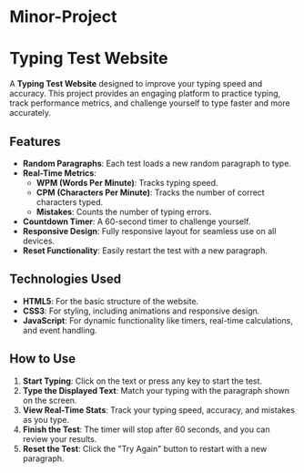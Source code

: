 # Minor-Project


# Typing Test Website

A **Typing Test Website** designed to improve your typing speed and accuracy. This project provides an engaging platform to practice typing, track performance metrics, and challenge yourself to type faster and more accurately.

## Features

- **Random Paragraphs**: Each test loads a new random paragraph to type.
- **Real-Time Metrics**:
  - **WPM (Words Per Minute)**: Tracks typing speed.
  - **CPM (Characters Per Minute)**: Tracks the number of correct characters typed.
  - **Mistakes**: Counts the number of typing errors.
- **Countdown Timer**: A 60-second timer to challenge yourself.
- **Responsive Design**: Fully responsive layout for seamless use on all devices.
- **Reset Functionality**: Easily restart the test with a new paragraph.

## Technologies Used

- **HTML5**: For the basic structure of the website.
- **CSS3**: For styling, including animations and responsive design.
- **JavaScript**: For dynamic functionality like timers, real-time calculations, and event handling.

## How to Use

1. **Start Typing**: Click on the text or press any key to start the test.
2. **Type the Displayed Text**: Match your typing with the paragraph shown on the screen.
3. **View Real-Time Stats**: Track your typing speed, accuracy, and mistakes as you type.
4. **Finish the Test**: The timer will stop after 60 seconds, and you can review your results.
5. **Reset the Test**: Click the "Try Again" button to restart with a new paragraph.

